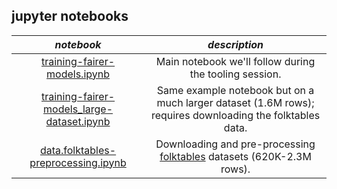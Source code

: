 ## jupyter notebooks

| _notebook_ | _description_|
|:-:|:-:|
| [training-fairer-models.ipynb](training-fairer-models.ipynb) | Main notebook we'll follow during the tooling session. |
| [training-fairer-models_large-dataset.ipynb](training-fairer-models_large-dataset.ipynb) | Same example notebook but on a much larger dataset (1.6M rows); requires downloading the folktables data. |
| [data.folktables-preprocessing.ipynb](data.folktables-preprocessing.ipynb) | Downloading and pre-processing [folktables](https://github.com/socialfoundations/folktables) datasets (620K-2.3M rows). |


